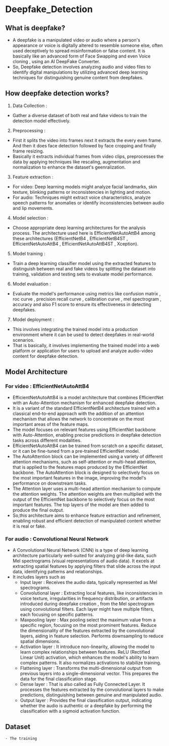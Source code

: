 # Deepfake_Detection 
## What is deepfake?
- A deepfake is a manipulated video or audio where a person's appearance or voice is digitally altered to resemble someone else, often used deceptively to spread misinformation or false content. It is basically like an advanced form of Face Swapping and even Voice cloning , using an AI DeepFake Converter.
- So, Deepfake detection involves analyzing audio and video files to identify digital manipulations by utilizing advanced deep learning techniques for distinguishing genuine content from deepfakes.
## How deepfake detection works?
1) Data Collection :
  - Gather a diverse dataset of both real and fake videos to train the detection model effectively.
2) Preprocessing :
  - First it splits the video into frames next it extracts the every even frame. And then it does face detection followed by face cropping and finally frame resizing.
  - Basically it extracts individual frames from video clips, preprocesses the data by applying techniques like rescaling, augmentation and normalization to enhance the dataset's geenralization.
3) Feature extraction :
  - For video: Deep learning models might analyze facial landmarks, skin texture, blinking patterns or inconsistencies in lighting and motion.
  - For audio: Techniques might extract voice characteristics, analyze speech patterns for anomalies or identify inconsistencies between audio and lip movements.
4) Model selection :
  - Choose appropriate deep learning architectures for the analysis process. The architecture used here is EfficientNetAutoAttB4 among these architectures (EfficientNetB4 , EfficientNetB4ST , EfficientNetAutoAttB4 , EfficientNetAutoAttB4ST , Xception).
5) Model training :
  - Train a deep learning classifier model using the extracted features to distinguish between real and fake videos by splitting the dataset into training, validation and testing sets to evaluate model performance.
6) Model evaluation :
  - Evaluate the model's performance using metrics like confusion matrix , roc curve , precision recall curve , calibration curve , mel spectrogram , accuracy and also F1 score to ensure its effectiveness in detecting deepfakes.
7) Model deployment :
  - This involves integrating the trained model into a production environment where it can be used to detect deepfakes in real-world scenarios.
  - That is basically, it involves implementing the trained model into a web platform or application for users to upload and analyze audio-video content for deepfake detection.
## Model Architecture 
### For video : EfficientNetAutoAttB4
  - EfficientNetAutoAttB4 is a model architecture that combines EfficientNet with an Auto-Attention mechanism for enhanced deepfake detection.
  - It is a variant of the standard EfficientNetB4 architecture trained with a classical end-to-end approach with the addition of an attention mechanism that allows the network to concentrate on the most important areas of the feature maps.
  - The model focuses on relevant features using EfficientNet backbone with Auto-Attention, enabling precise predictions in deepfake detection tasks across different modalities.
  - EfficientNetAutoAttB4 can be trained from scratch on a specific dataset, or it can be fine-tuned from a pre-trained EfficientNet model.
  - The AutoAttention block can be implemented using a variety of different attention mechanisms, such as self-attention or multi-head attention, that is applied to the features maps produced by the EfficientNet backbone. The AutoAttention block is designed to selectively focus on the most important features in the image, improving the model's performance on downstream tasks.
  - The Attention layer uses a multi-head attention mechanism to compute the attention weights. The attention weights are then multiplied with the output of the EfficientNet backbone to selectively focus on the most important features. The top layers of the model are then added to produce the final output.
  - So,this architecture aims to enhance feature extraction and refinement, enabling robust and efficient detection of manipulated content whether it is real or fake.
    
###

### For audio : Convolutional Neural Network
  - A Convolutional Neural Network (CNN) is a type of deep learning architecture particularly well-suited for analyzing grid-like data, such  Mel spectrograms (visual representations of audio data). It excels at extracting spatial features by applying filters that slide across the input data, identifying patterns and relationships.
  - It includes layers such as
      - Input layer : Receives the audio data, typically represented as Mel spectrograms.
      - Convolutional layer : Extracting local features, like inconsistencies in voice texture, irregularities in frequency distribution, or artifacts introduced during deepfake creation , from the Mel spectrogram using convolutional filters. Each layer might have multiple filters, each focusing on specific patterns.
      - Maxpooling layer : Max pooling select the maximum value from a specific region, focusing on the most prominent features. Reduce the dimensionality of the features extracted by the convolutional layers, aiding in feature selection. Performs downsampling to reduce spatial dimensions.
      - Activation layer : It introduce non-linearity, allowing the model to learn complex relationships between features. ReLU (Rectified Linear Unit) activation, which enhances the model's ability to learn complex patterns. It also normalizes activations to stabilize training.
      - Flattening layer : Transforms the multi-dimensional output from previous layers into a single-dimensional vector. This prepares the data for the final classification stage.
      - Dense layer : That is also called as Fully Connected Layer. It processes the features extracted by the convolutional layers to make predictions, distinguishing between genuine and manipulated audio.
      - Output layer : Provides the final classification output, indicating whether the audio is authentic or a deepfake by performing the classification with a sigmoid activation function.
        


  ## Dataset 
    - The training
        


  
